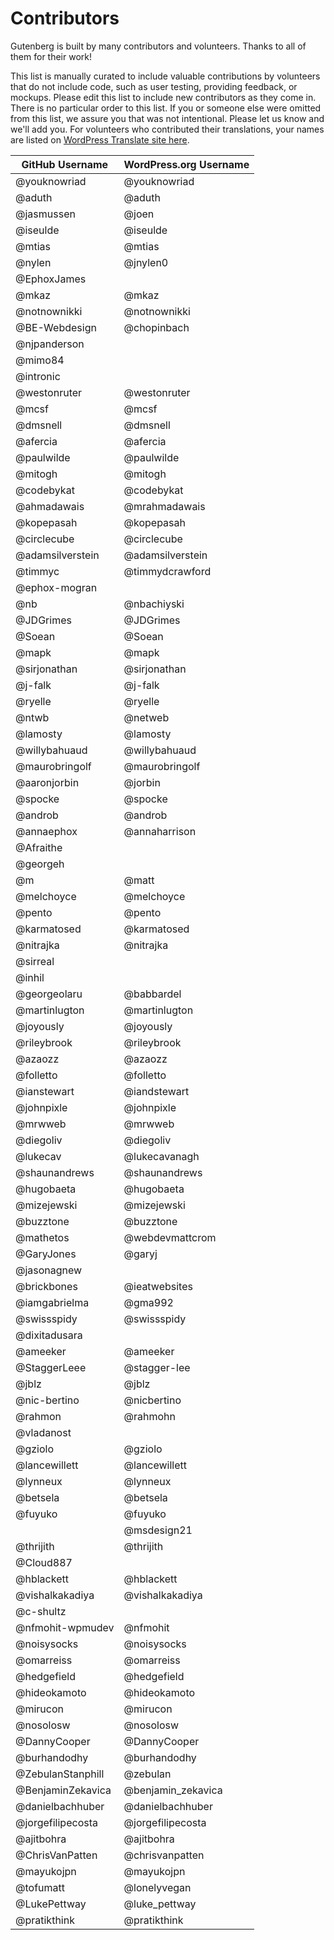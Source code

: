 # Contributors

Gutenberg is built by many contributors and volunteers. Thanks to all of them for their work!

This list is manually curated to include valuable contributions by volunteers that do not include code, such as user testing, providing feedback, or mockups. Please edit this list to include new contributors as they come in. There is no particular order to this list. If you or someone else were omitted from this list, we assure you that was not intentional. Please let us know and we'll add you. For volunteers who contributed their translations, your names are listed on [WordPress Translate site here](https://translate.wordpress.org/projects/wp-plugins/gutenberg/contributors).

| GitHub Username | WordPress.org Username|
| --------------- | --------------------- |
| @youknowriad | @youknowriad |
| @aduth | @aduth |
| @jasmussen | @joen |
| @iseulde | @iseulde |
| @mtias | @mtias |
| @nylen | @jnylen0 |
| @EphoxJames | |
| @mkaz | @mkaz |
| @notnownikki | @notnownikki |
| @BE-Webdesign | @chopinbach |
| @njpanderson | |
| @mimo84 | |
| @intronic | |
| @westonruter | @westonruter |
| @mcsf | @mcsf |
| @dmsnell | @dmsnell |
| @afercia | @afercia |
| @paulwilde | @paulwilde |
| @mitogh | @mitogh |
| @codebykat | @codebykat |
| @ahmadawais | @mrahmadawais |
| @kopepasah | @kopepasah |
| @circlecube | @circlecube |
| @adamsilverstein | @adamsilverstein |
| @timmyc | @timmydcrawford |
| @ephox-mogran | |
| @nb | @nbachiyski |
| @JDGrimes | @JDGrimes |
| @Soean | @Soean |
| @mapk | @mapk |
| @sirjonathan | @sirjonathan |
| @j-falk | @j-falk |
| @ryelle | @ryelle |
| @ntwb | @netweb |
| @lamosty | @lamosty |
| @willybahuaud | @willybahuaud |
| @maurobringolf | @maurobringolf |
| @aaronjorbin | @jorbin |
| @spocke | @spocke |
| @androb | @androb |
| @annaephox | @annaharrison |
| @Afraithe | |
| @georgeh | |
| @m | @matt |
| @melchoyce | @melchoyce |
| @pento | @pento |
| @karmatosed | @karmatosed |
| @nitrajka | @nitrajka |
| @sirreal | |
| @inhil | |
| @georgeolaru | @babbardel |
| @martinlugton | @martinlugton |
| @joyously | @joyously |
| @rileybrook | @rileybrook |
| @azaozz | @azaozz |
| @folletto | @folletto |
| @ianstewart | @iandstewart |
| @johnpixle | @johnpixle |
| @mrwweb | @mrwweb |
| @diegoliv | @diegoliv |
| @lukecav | @lukecavanagh |
| @shaunandrews | @shaunandrews |
| @hugobaeta | @hugobaeta |
| @mizejewski | @mizejewski |
| @buzztone | @buzztone |
| @mathetos | @webdevmattcrom |
| @GaryJones | @garyj |
| @jasonagnew | |
| @brickbones | @ieatwebsites |
| @iamgabrielma | @gma992 |
| @swissspidy | @swissspidy |
| @dixitadusara | |
| @ameeker | @ameeker |
| @StaggerLeee | @stagger-lee |
| @jblz | @jblz |
| @nic-bertino | @nicbertino |
| @rahmon | @rahmohn |
| @vladanost | |
| @gziolo | @gziolo |
| @lancewillett | @lancewillett |
| @lynneux | @lynneux |
| @betsela | @betsela |
| @fuyuko | @fuyuko |
| | @msdesign21 |
| @thrijith | @thrijith |
| @Cloud887 | |
| @hblackett | @hblackett |
| @vishalkakadiya | @vishalkakadiya |
| @c-shultz | |
| @nfmohit-wpmudev | @nfmohit |
| @noisysocks | @noisysocks |
| @omarreiss | @omarreiss |
| @hedgefield | @hedgefield |
| @hideokamoto | @hideokamoto |
| @mirucon | @mirucon |
| @nosolosw | @nosolosw |
| @DannyCooper | @DannyCooper |
| @burhandodhy | @burhandodhy |
| @ZebulanStanphill | @zebulan |
| @BenjaminZekavica | @benjamin_zekavica |
| @danielbachhuber | @danielbachhuber |
| @jorgefilipecosta | @jorgefilipecosta |
| @ajitbohra | @ajitbohra |
| @ChrisVanPatten | @chrisvanpatten |
| @mayukojpn | @mayukojpn |
| @tofumatt | @lonelyvegan |
| @LukePettway | @luke_pettway |
| @pratikthink | @pratikthink |
